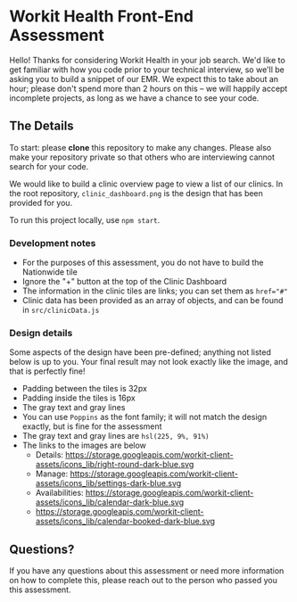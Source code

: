 # Workit Health Front-End Assessment

Hello! Thanks for considering Workit Health in your job search. We'd like to get familiar with how you code prior to your technical interview, so we'll be asking you to build a snippet of our EMR. We expect this to take about an hour; please don't spend more than 2 hours on this – we will happily accept incomplete projects, as long as we have a chance to see your code.

## The Details

To start: please **clone** this repository to make any changes. Please also make your repository private so that others who are interviewing cannot search for your code.

We would like to build a clinic overview page to view a list of our clinics. In the root repository, `clinic_dashboard.png` is the design that has been provided for you.

To run this project locally, use `npm start`.

### Development notes

- For the purposes of this assessment, you do not have to build the Nationwide tile
- Ignore the "+" button at the top of the Clinic Dashboard
- The information in the clinic tiles are links; you can set them as `href="#"`
- Clinic data has been provided as an array of objects, and can be found in `src/clinicData.js`

### Design details

Some aspects of the design have been pre-defined; anything not listed below is up to you. Your final result may not look exactly like the image, and that is perfectly fine!

- Padding between the tiles is 32px
- Padding inside the tiles is 16px
- The gray text and gray lines
- You can use `Poppins` as the font family; it will not match the design exactly, but is fine for the assessment
- The gray text and gray lines are `hsl(225, 9%, 91%)`
- The links to the images are below
  - Details: https://storage.googleapis.com/workit-client-assets/icons_lib/right-round-dark-blue.svg
  - Manage: https://storage.googleapis.com/workit-client-assets/icons_lib/settings-dark-blue.svg
  - Availabilities: https://storage.googleapis.com/workit-client-assets/icons_lib/calendar-dark-blue.svg
  - https://storage.googleapis.com/workit-client-assets/icons_lib/calendar-booked-dark-blue.svg

## Questions?

If you have any questions about this assessment or need more information on how to complete this, please reach out to the person who passed you this assessment.
